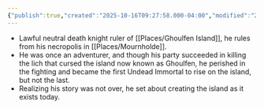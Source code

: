 ```yaml
---
{"publish":true,"created":"2025-10-16T09:27:58.000-04:00","modified":"2025-10-16T09:56:32.974-04:00","published":"2025-10-16T09:56:32.974-04:00","cssclasses":"","Status":"Alive"}
---
```


- Lawful neutral death knight ruler of [[Places/Ghoulfen Island]], he rules from his necropolis in [[Places/Mournholde]].
- He was once an adventurer, and though his party succeeded in killing the lich that cursed the island now known as Ghoulfen, he perished in the fighting and became the first Undead Immortal to rise on the island, but not the last.
- Realizing his story was not over, he set about creating the island as it exists today.
